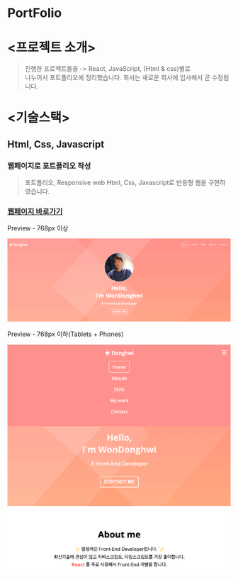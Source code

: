 # PortFolio

# <프로젝트 소개>
> 진행한 프로젝트들을 -> React, JavaScript, (Html & css)별로 <br/> 나누어서 포트폴리오에 정리했습니다.
> 회사는 새로운 회사에 입사해서 곧 수정됩니다.

# <기술스택>
## Html, Css, Javascript

### 웹페이지로  포트폴리오  작성

> 포트폴리오, Responsive web
> Html, Css, Javascript로 반응형 웹을 구현하였습니다.

### [웹페이지 바로가기](https://wondonghwi.github.io/Portfolio/)

Preview - 768px 이상

![](images/portfolio768++.png)

Preview - 768px 이하(Tablets + Phones)

![](images/portfolio768--.png)

